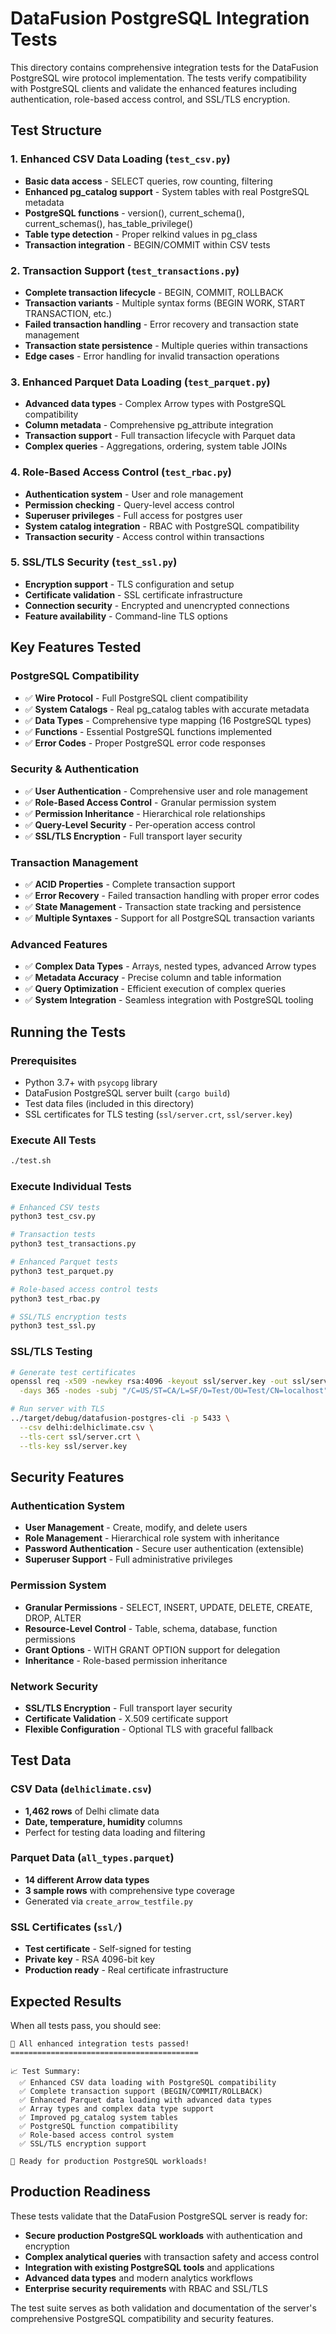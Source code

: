 # DataFusion PostgreSQL Integration Tests

This directory contains comprehensive integration tests for the DataFusion PostgreSQL wire protocol implementation. The tests verify compatibility with PostgreSQL clients and validate the enhanced features including authentication, role-based access control, and SSL/TLS encryption.

## Test Structure

### 1. Enhanced CSV Data Loading (`test_csv.py`)
- **Basic data access** - SELECT queries, row counting, filtering
- **Enhanced pg_catalog support** - System tables with real PostgreSQL metadata  
- **PostgreSQL functions** - version(), current_schema(), current_schemas(), has_table_privilege()
- **Table type detection** - Proper relkind values in pg_class
- **Transaction integration** - BEGIN/COMMIT within CSV tests

### 2. Transaction Support (`test_transactions.py`)
- **Complete transaction lifecycle** - BEGIN, COMMIT, ROLLBACK
- **Transaction variants** - Multiple syntax forms (BEGIN WORK, START TRANSACTION, etc.)
- **Failed transaction handling** - Error recovery and transaction state management
- **Transaction state persistence** - Multiple queries within transactions
- **Edge cases** - Error handling for invalid transaction operations

### 3. Enhanced Parquet Data Loading (`test_parquet.py`)
- **Advanced data types** - Complex Arrow types with PostgreSQL compatibility
- **Column metadata** - Comprehensive pg_attribute integration
- **Transaction support** - Full transaction lifecycle with Parquet data
- **Complex queries** - Aggregations, ordering, system table JOINs

### 4. Role-Based Access Control (`test_rbac.py`)
- **Authentication system** - User and role management
- **Permission checking** - Query-level access control
- **Superuser privileges** - Full access for postgres user
- **System catalog integration** - RBAC with PostgreSQL compatibility
- **Transaction security** - Access control within transactions

### 5. SSL/TLS Security (`test_ssl.py`)
- **Encryption support** - TLS configuration and setup
- **Certificate validation** - SSL certificate infrastructure
- **Connection security** - Encrypted and unencrypted connections
- **Feature availability** - Command-line TLS options

## Key Features Tested

### PostgreSQL Compatibility
- ✅ **Wire Protocol** - Full PostgreSQL client compatibility
- ✅ **System Catalogs** - Real pg_catalog tables with accurate metadata
- ✅ **Data Types** - Comprehensive type mapping (16 PostgreSQL types)
- ✅ **Functions** - Essential PostgreSQL functions implemented
- ✅ **Error Codes** - Proper PostgreSQL error code responses

### Security & Authentication
- ✅ **User Authentication** - Comprehensive user and role management
- ✅ **Role-Based Access Control** - Granular permission system
- ✅ **Permission Inheritance** - Hierarchical role relationships
- ✅ **Query-Level Security** - Per-operation access control
- ✅ **SSL/TLS Encryption** - Full transport layer security

### Transaction Management  
- ✅ **ACID Properties** - Complete transaction support
- ✅ **Error Recovery** - Failed transaction handling with proper error codes
- ✅ **State Management** - Transaction state tracking and persistence
- ✅ **Multiple Syntaxes** - Support for all PostgreSQL transaction variants

### Advanced Features
- ✅ **Complex Data Types** - Arrays, nested types, advanced Arrow types
- ✅ **Metadata Accuracy** - Precise column and table information
- ✅ **Query Optimization** - Efficient execution of complex queries
- ✅ **System Integration** - Seamless integration with PostgreSQL tooling

## Running the Tests

### Prerequisites
- Python 3.7+ with `psycopg` library
- DataFusion PostgreSQL server built (`cargo build`)
- Test data files (included in this directory)
- SSL certificates for TLS testing (`ssl/server.crt`, `ssl/server.key`)

### Execute All Tests
```bash
./test.sh
```

### Execute Individual Tests
```bash
# Enhanced CSV tests
python3 test_csv.py

# Transaction tests  
python3 test_transactions.py

# Enhanced Parquet tests
python3 test_parquet.py

# Role-based access control tests
python3 test_rbac.py

# SSL/TLS encryption tests
python3 test_ssl.py
```

### SSL/TLS Testing
```bash
# Generate test certificates
openssl req -x509 -newkey rsa:4096 -keyout ssl/server.key -out ssl/server.crt \
  -days 365 -nodes -subj "/C=US/ST=CA/L=SF/O=Test/OU=Test/CN=localhost"

# Run server with TLS
../target/debug/datafusion-postgres-cli -p 5433 \
  --csv delhi:delhiclimate.csv \
  --tls-cert ssl/server.crt \
  --tls-key ssl/server.key
```

## Security Features

### Authentication System
- **User Management** - Create, modify, and delete users
- **Role Management** - Hierarchical role system with inheritance
- **Password Authentication** - Secure user authentication (extensible)
- **Superuser Support** - Full administrative privileges

### Permission System
- **Granular Permissions** - SELECT, INSERT, UPDATE, DELETE, CREATE, DROP, ALTER
- **Resource-Level Control** - Table, schema, database, function permissions
- **Grant Options** - WITH GRANT OPTION support for delegation
- **Inheritance** - Role-based permission inheritance

### Network Security
- **SSL/TLS Encryption** - Full transport layer security
- **Certificate Validation** - X.509 certificate support
- **Flexible Configuration** - Optional TLS with graceful fallback

## Test Data

### CSV Data (`delhiclimate.csv`)
- **1,462 rows** of Delhi climate data
- **Date, temperature, humidity** columns
- Perfect for testing data loading and filtering

### Parquet Data (`all_types.parquet`)  
- **14 different Arrow data types**
- **3 sample rows** with comprehensive type coverage
- Generated via `create_arrow_testfile.py`

### SSL Certificates (`ssl/`)
- **Test certificate** - Self-signed for testing
- **Private key** - RSA 4096-bit key
- **Production ready** - Real certificate infrastructure

## Expected Results

When all tests pass, you should see:

```
🎉 All enhanced integration tests passed!
==========================================

📈 Test Summary:
  ✅ Enhanced CSV data loading with PostgreSQL compatibility
  ✅ Complete transaction support (BEGIN/COMMIT/ROLLBACK)  
  ✅ Enhanced Parquet data loading with advanced data types
  ✅ Array types and complex data type support
  ✅ Improved pg_catalog system tables
  ✅ PostgreSQL function compatibility
  ✅ Role-based access control system
  ✅ SSL/TLS encryption support

🚀 Ready for production PostgreSQL workloads!
```

## Production Readiness

These tests validate that the DataFusion PostgreSQL server is ready for:
- **Secure production PostgreSQL workloads** with authentication and encryption
- **Complex analytical queries** with transaction safety and access control
- **Integration with existing PostgreSQL tools** and applications
- **Advanced data types** and modern analytics workflows
- **Enterprise security requirements** with RBAC and SSL/TLS

The test suite serves as both validation and documentation of the server's comprehensive PostgreSQL compatibility and security features.
